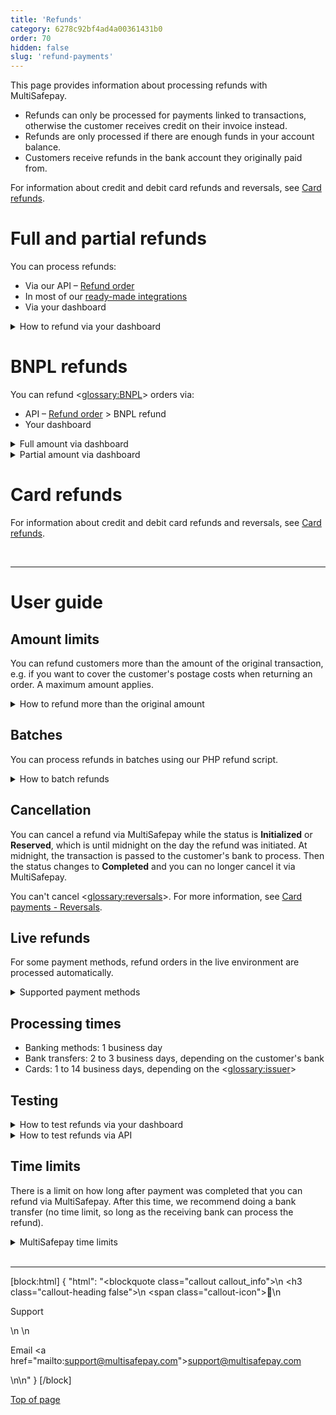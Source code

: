 ```yaml
---
title: 'Refunds'
category: 6278c92bf4ad4a00361431b0
order: 70
hidden: false
slug: 'refund-payments'
---
```

This page provides information about processing refunds with MultiSafepay. 

- Refunds can only be processed for payments linked to transactions, otherwise the customer receives credit on their invoice instead.
- Refunds are only processed if there are enough funds in your account balance.
- Customers receive refunds in the bank account they originally paid from.

For information about credit and debit card refunds and reversals, see [Card refunds](/docs/card-refunds/).

# Full and partial refunds

You can process refunds:

- Via our API – [Refund order](/reference/refundorder/)
- In most of our [ready-made integrations](/docs/our-integrations/)
- Via your dashboard

<details id="how-to-refund-via-your-dashboard">
<summary>How to refund via your dashboard</summary>
<br>

1. Sign in to your <a href="https://merchant.multisafepay.com" target="_blank">MultiSafepay dashboard</a> <i class="fa fa-external-link" style="font-size:12px;color:#8b929e"></i>.  
2. Go to **Transactions** > **Transaction overview**, and then click the relevant transaction.  
3. On the **Transaction details** page, under **Order summary**, click **Refund order**:    
    - Partial refund: In the **Amount** field, enter the amount to refund.
    - Full refund: Don't change the amount.  
4. Click **Continue**, and then click **Confirm**.

The refund becomes a new transaction, which you can find on the original **Transaction details** page under **Related transactions**.

The status of the refund starts as **Reserved**, and changes to **Completed** at midnight. 

</details>

# BNPL refunds 

You can refund <<glossary:BNPL>> orders via:

- API – [Refund order](/reference/refundorder/) > BNPL refund
- Your dashboard

<details id="full-amount-via-dashboard">
<summary>Full amount via dashboard</summary>
<br>

1. Sign in to your <a href="https://merchant.multisafepay.com" target="_blank">MultiSafepay dashboard</a> <i class="fa fa-external-link" style="font-size:12px;color:#8b929e"></i>.
2. Go to **Transactions** > **Transaction overview**, and then click the relevant transaction. 
3. On the **Transaction details** page, under **Order summary**, click **Refund order** > **Refund whole order**.
4. Add any relevant comments in the **Description** field.
5. Click **Save changes**.  
  The <<glossary:order status>> changes to **Void**.

</details>

<details id="partial-amount-via-dashboard">
<summary>Partial amount via dashboard</summary>
<br>

To refund part of the amount:

1. Sign in to your <a href="https://merchant.multisafepay.com" target="_blank">MultiSafepay dashboard</a> <i class="fa fa-external-link" style="font-size:12px;color:#8b929e"></i>.
2. Go to **Transactions** > **Transaction overview**, and then click the relevant transaction. 
3. On the **Transaction details** page, under **Order details**, click **Edit order**.
    - In the **Quantity** field, enter the number of units to refund.
    - In the **Name** field, enter the name of the item to refund.
    - In the **Unit price** field, enter the single unit price as a _negative_ number, e.g. -10.
    - From the **Tax** list, select **None (0.0%)**. 
4. Click **Add**, and then check that the **Total** amount is correct. 
5. To display a field to enter add any relevant comments, click **Description**.
6. Click **Save changes**.  
  A new refund transaction is generated and the <<glossary:order status>> is **Completed**.

</details>

# Card refunds

For information about credit and debit card refunds and reversals, see [Card refunds](/docs/card-refunds/).

<br>

---

# User guide

## Amount limits

You can refund customers more than the amount of the original transaction, e.g. if you want to cover the customer's postage costs when returning an order. A maximum amount applies.

<details id="how-to-refund-more-than-original-amount">
<summary>How to refund more than the original amount</summary>
<br>

**Supported payment methods** 

- All banking methods, except direct debit and EPS
- Gift cards
- Paysafecard
- Alipay

**Activation**

Email a request to <sales@multisafepay.com>

The Risk Team assesses your request. Once approved, we enable it for your account.

</details>

## Batches

You can process refunds in batches using our PHP refund script. 

<details id="how-to-batch-refunds">
<summary>How to batch refunds</summary>
<br>

Make sure you have a PHP interpreter installed.

For instructions and to download, see MultiSafepay GitHub – <a href="https://github.com/MultiSafepay/refund-script" target="_blank">Refund script</a> <i class="fa fa-external-link" style="font-size:12px;color:#8b929e"></i>.

Provide your [site API key](/docs/sites#site-id-api-key-and-security-code) and a .csv file specifying the order ID, amount, and a description of all the transactions in the batch.

</details>

## Cancellation

You can cancel a refund via MultiSafepay while the status is **Initialized** or **Reserved**, which is until midnight on the day the refund was initiated. At midnight, the transaction is passed to the customer's bank to process. Then the status changes to **Completed** and you can no longer cancel it via MultiSafepay.

You can't cancel <<glossary:reversals>>. For more information, see [Card payments - Reversals](/docs/card-payments#reversals).

## Live refunds

For some payment methods, refund orders in the live environment are processed automatically.

<details id="supported-payment-methods">
<summary>Supported payment methods</summary>
<br>

Refund orders in the live environment are processed automatically for the following methods:

- Banking methods: Bancontact (not QR), bank transfers, Belfius, CBC/KBC, direct debits, Dotpay, EPS, Giropay, iDEAL (not QR), Sofort, Trustly
- Credit and debit cards
- Wallets: Alipay, PayPal, WeChat Pay

</details>

## Processing times

- Banking methods: 1 business day 
- Bank transfers: 2 to 3 business days, depending on the customer's bank
- Cards: 1 to 14 business days, depending on the <<glossary:issuer>>

## Testing

<details id="how-to-test-refunds-via-your-dashboard">
<summary>How to test refunds via your dashboard</summary>
<br>

You can process full refunds in your <a href="https://testmerchant.multisafepay.com/" target="_blank">MultiSafepay test dashboard</a> <i class="fa fa-external-link" style="font-size:12px;color:#8b929e"></i>. 

Partial refunds are not enabled by default. To enable this, email <integration@multisafepay.com>

If you refund a payment in your MultiSafepay test dashboard, the <<glossary:transaction status>> remains **reserved** or **Initialized** until the refund is manually approved, since there is no involvement with a bank.

Follow these steps:

1. [Create an order](/reference/createorder/). 
2. Wait until the <<glossary:transaction status>> changes to **Completed**.
3. In your MultiSafepay test dashboard, go to **Order summary**, and then click **Refund order**.
4. Under **Refund**, enter in the:
    - **Account holder name** field the account holder name of the account you want to refund to. 
    - **Amount** field the amount to refund.  
    - **IBAN** field the IBAN of the account you want to refund to.
    - **Reason/Description** field the reason for the refund. 
5. Click **Continue**.
6. Under **Refund confirmation**, check that the description and amount are correct, and then click **Confirm**.
    A new order is created for the refund, with status **reserved** or **Initialized**.
7. Under **Related transactions**, select the **ID** of the refund order.
8. Under **Order summary**, click **Accept**.
9. In the **Add transaction comment** field, add a comment, and then click **Add**.
  The <<glossary:order status>> changes to **Completed**.

**Supported payment methods**

- Banking methods: Bancontact (not QR), bank transfers, Belfius, CBC/KBC, direct debits, Dotpay, EPS, Giropay, iDEAL (not QR), Sofort, Trustly
- Credit and debit cards
- <<glossary:BNPL>>: in3, Klarna
- Wallets: Alipay, PayPal, WeChat Pay

</details>

<details id="how-to-test-refunds-via-api">
<summary>How to test refunds via API</summary>
<br>

1. [Create an order](/reference/createorder/). 
2. Make a [refund](/reference/refundorder/) API request.
    A new order is created for the refund. The order status for the refund changes to **reserved** or **Initialized**.
3. In your MultiSafepay test dashboard, go to **Related transactions**, and then select the **ID** of the refund order.
4. Under **Order summary**, click **Accept**.
5. In the **Add transaction comment** field, add a comment, and then click **Add**.
    The <<glossary:order status>> changes to **Completed**.

**Supported payment methods**

- Banking methods: Bancontact (not QR), direct debits, EPS, Giropay, iDEAL (not QR), Sofort, Trustly
- Credit and debit cards
- <<glossary:BNPL>>: in3
- Wallets: PayPal, WeChat Pay

</details>

## Time limits

There is a limit on how long after payment was completed that you can refund via MultiSafepay. After this time, we recommend doing a bank transfer (no time limit, so long as the receiving bank can process the refund).

<details id="multiSafepay-time-limits">
<summary>MultiSafepay time limits</summary>
<br>

| Refund period   | Payment methods  |
|---|---|
| 60 days | PayPal |
| 180 days | All credit and debit cards, Bancontact, Paysafecard |
| 365 days | Alipay, Trustly, WeChat Pay |
| 730 days | All <<glossary:BNPL>> methods, all banking methods except Trustly |

</details>

<br>

---

[block:html]
{
  "html": "<blockquote class=\"callout callout_info\">\n    <h3 class=\"callout-heading false\">\n        <span class=\"callout-icon\">💬</span>\n        <p>Support</p>\n    </h3>\n    <p>Email <a href=\"mailto:support@multisafepay.com\">support@multisafepay.com</a></p>\n</blockquote>\n"
}
[/block]

[Top of page](#)
